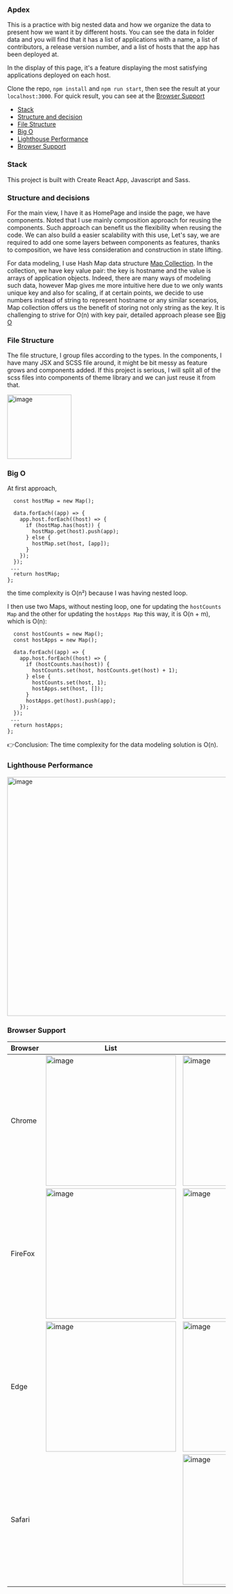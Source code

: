 ### Apdex

This is a practice with big nested data and how we organize the data to present how we want it by different hosts. 
You can see the data in folder data and you will find that it has a list of applications with a name, a list of contributors, a release version number, and a list of
hosts that the app has been deployed at.

In the display of this page, it's a feature displaying the most satisfying applications deployed on
each host.

Clone the repo, `npm install` and `npm run start`, then see the result at your `localhost:3000`.
For quick result, you can see at the [Browser Support](#browser-support)

* [Stack](#stack)
* [Structure and decision](#structure-and-decisions)
* [File Structure](#file-structure)
* [Big O](#big-o)
* [Lighthouse Performance](#lighthouse-performance)
* [Browser Support](#browser-support)

### Stack

This project is built with Create React App, Javascript and Sass.
### Structure and decisions

For the main view, I have it as HomePage and inside the page, we have components. Noted that I use mainly composition approach for reusing the components. Such approach can benefit us the flexibility when reusing the code. We can also build a easier scalability with this use, Let's say, we are required to add one some layers between components as features, thanks to composition, we have less consideration and construction in state lifting.

For data modeling, I use Hash Map data structure [Map Collection](https://developer.mozilla.org/en-US/docs/Web/JavaScript/Reference/Global_Objects/Map). In the collection, we have key value pair: the key is hostname and the value is arrays of application objects. Indeed, there are many ways of modeling such data, however Map gives me more intuitive here due to we only wants unique key and also for scaling, if at certain points, we decide to use numbers instead of string to represent hostname or any similar scenarios, Map collection offers us the benefit of storing not only string as the key. It is challenging to strive for O(n) with key pair, detailed approach please see  [Big O](#big-o)

### File Structure

The file structure, I group files according to the types. In the components, I have many JSX and SCSS file around, it might be bit messy as feature grows and components added. If this project is serious, I will split all of the scss files into components of theme library and we can just reuse it from that.

<img width="148" alt="image" src="https://user-images.githubusercontent.com/42298152/217716746-084a78b9-57f5-4298-a302-e0308e2f8a60.png">

### Big O
At first approach, 
``` (data = []) => {
  const hostMap = new Map();

  data.forEach((app) => {
    app.host.forEach((host) => {
      if (hostMap.has(host)) {
        hostMap.get(host).push(app);
      } else {
        hostMap.set(host, [app]);
      }
    });
  });
 ...
  return hostMap;
};
```
the time complexity is O(n²) because I was having nested loop.

I then use two Maps, without nesting loop, one for updating the `hostCounts Map` and the other for updating the `hostApps Map`
this way, it is O(n + m), which is O(n):

```const hostsCollection = (data = []) => {
  const hostCounts = new Map();
  const hostApps = new Map();

  data.forEach((app) => {
    app.host.forEach((host) => {
      if (hostCounts.has(host)) {
        hostCounts.set(host, hostCounts.get(host) + 1);
      } else {
        hostCounts.set(host, 1);
        hostApps.set(host, []);
      }
      hostApps.get(host).push(app);
    });
  });
 ...
  return hostApps;
};
```
👉Conclusion: The time complexity for the data modeling solution is O(n).

### Lighthouse Performance

<img width="550" alt="image" src="https://user-images.githubusercontent.com/42298152/217593986-1007cd7e-e5e8-4928-a3ac-894a47b050d0.png">

### Browser Support 

|  Browser |  List  | Grid  | 
|---|---|---|
| Chrome  | <img width="300" alt="image" src="https://user-images.githubusercontent.com/42298152/217545129-e7d1d0d6-39c1-4c06-9488-203e9446489c.png">  | <img width="300" alt="image" src="https://user-images.githubusercontent.com/42298152/217545171-131cc690-9a30-4148-a074-f73d3993ae35.png">  | 
| FireFox  | <img width="300" alt="image" src="https://user-images.githubusercontent.com/42298152/217545467-b02765ea-648a-4513-b347-5a5ab4e739f7.png">  | <img width="300" alt="image" src="https://user-images.githubusercontent.com/42298152/217545426-723ceea9-e1d2-414c-bf3a-9d5ef805aa44.png">  | 
| Edge  | <img width="300" alt="image" src="https://user-images.githubusercontent.com/42298152/217545722-74f955ed-17a7-4ef2-b664-bd56147a6346.png">  | <img width="300" alt="image" src="https://user-images.githubusercontent.com/42298152/217545686-2ed1ac29-f8a8-4449-b5ea-e2cf6b7bc066.png"> | 
|Safari  |   | <img width="300" alt="image" src="https://user-images.githubusercontent.com/42298152/217544431-84aebe7b-0d2a-42e7-8c52-5503f4394e27.png">  |




